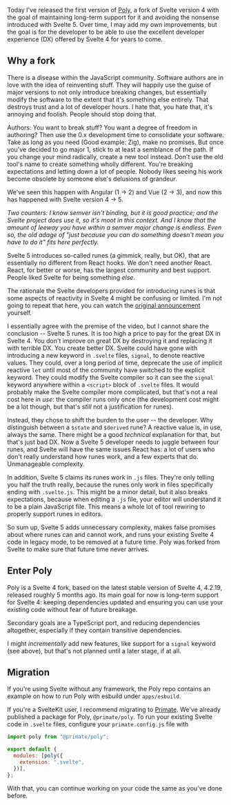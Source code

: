 Today I've released the first version of [Poly], a fork of Svelte version 4 with
the goal of maintaining long-term support for it and avoiding the nonsense
introduced with Svelte 5. Over time, I may add my own improvements, but the
goal is for the developer to be able to use the excellent developer experience
(DX) offered by Svelte 4 for years to come.

## Why a fork

There is a disease within the JavaScript community. Software authors are in
love with the idea of reinventing stuff. They will happily use the guise of
major versions to not only introduce breaking changes, but essentially modify
the software to the extent that it's something else entirely. That destroys
trust and a lot of developer hours. I hate that, you hate that, it's annoying
and foolish. People should stop doing that.

Authors: You want to break stuff? You want a degree of freedom in authoring?
Then use the 0.x development time to consolidate your software. Take as long as
you need (Good example: Zig), make no promises. But once you've decided to go
major 1, stick to at least a semblance of the path. If you change your mind
radically, create a new tool instead. Don't use the old tool's name to create
something wholly different. You're breaking expectations and letting down a lot
of people. Nobody likes seeing his work become obsolete by someone else's
delusions of grandeur.

We've seen this happen with Angular (1 -> 2) and Vue (2 -> 3), and now this has
happened with Svelte version 4 -> 5.

*Two counters: I know semver isn't binding, but it is good practice; and the
Svelte project does use it, so it's moot in this context. And I know that the
amount of leeway you have within a semver major change is endless. Even so,
the old adage of "just because you can do something doesn't mean you have to do
it" fits here perfectly.*

Svelte 5 introduces so-called runes (a gimmick, really, but OK), that are
essentially no different from React hooks. We don't need another React. React,
for better or worse, has the largest community and best support. People liked
Svelte for being something *else*.

The rationale the Svelte developers provided for introducing runes is that some
aspects of reactivity in Svelte 4 might be confusing or limited. I'm not going
to repeat that here, you can watch the
[original announcement][introducing-runes] yourself.

I essentially agree with the premise of the video, but I cannot share the
conclusion -- Svelte 5 runes. It is too high a price to pay for the great DX in
Svelte 4. You don't improve on great DX by destroying it and replacing it with
terrible DX. You create better DX. Svelte could have gone with introducing a
new keyword in `.svelte` files, `signal`, to denote reactive values. They could,
over a long period of time, deprecate the use of implicit reactive `let` until
most of the community have switched to the explicit keyword. They could modify
the Svelte compiler so it can see the `signal` keyword anywhere within a
`<script>` block of `.svelte` files. It would probably make the Svelte compiler
more complicated, but that's not a real cost here in *use*: the compiler runs
only once (the development cost might be a lot though, but that's *still* not a
justification for runes).

Instead, they chose to shift the burden to the user -- the developer. Why
distinguish between a `$state` and `$derived` rune? A reactive value is, in use,
always the same. There might be a good *technical* explanation for that, but
that's just bad DX. Now a Svelte 5 developer needs to juggle between four runes,
and Svelte will have the same issues React has: a lot of users who don't really
understand how runes work, and a few experts that do. Unmanageable complexity.

In addition, Svelte 5 claims its runes work in `.js` files. They're only
telling you half the truth really, because the runes only work in files
specifically ending with `.svelte.js`. This might be a minor detail, but it
also breaks expectations, because when editing a `.js` file, your editor will
understand it to be a plain JavaScript file. This means a whole lot of tool
rewiring to properly support runes in editors.

So sum up, Svelte 5 adds unnecessary complexity, makes false promises about
where runes can and cannot work, and runs your existing Svelte 4 code in legacy
mode, to be removed at a future time. Poly was forked from Svelte to make sure
that future time never arrives.

## Enter Poly

Poly is a Svelte 4 fork, based on the latest stable version of Svelte 4,
4.2.19, released roughly 5 months ago. Its main goal for now is long-term 
support for Svelte 4: keeping dependencies updated and ensuring you can use
your existing code without fear of future breakage.

Secondary goals are a TypeScript port, and reducing dependencies altogether,
especially if they contain transitive dependencies.

I might *incrementally* add new features, like support for a `signal` keyword
(see above), but that's not planned until a later stage, if at all.

## Migration

If you're using Svelte without any framework, the Poly repo contains an example
on how to run Poly with esbuild under `apps/esbuild`.

If you're a SvelteKit user, I recommend migrating to [Primate]. We've already
published a package for Poly, `@primate/poly`. To run your existing Svelte code 
in `.svelte` files, configure your `primate.config.js` file with

```js
import poly from "@primate/poly";

export default {
  modules: [poly({
    extension: ".svelte",
  })],
};
```

With that, you can continue working on your code the same as you've done before.

[introducing-runes]: https://www.youtube.com/watch?v=RVnxF3j3N8U
[Primate]: https://primatejs.com
[Poly]: https://github.com/primatejs/poly
